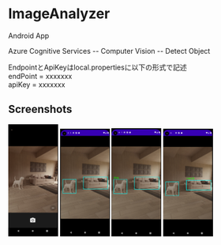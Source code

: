 # ImageAnalyzer

Android App

Azure Cognitive Services -- Computer Vision -- Detect Object

EndpointとApiKeyはlocal.propertiesに以下の形式で記述
<br>
endPoint = xxxxxxx
<br>
apiKey = xxxxxxx

## Screenshots
<img src="screenshot1.png" width="20%"> <img src="screenshot2.png" width="20%"> <img src="screenshot5.png" width="20%"> <img src="screenshot4.png" width="20%">
